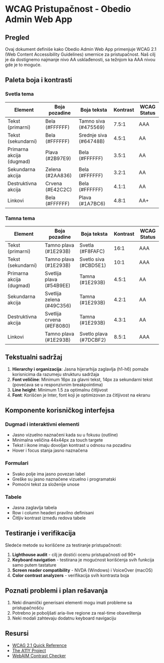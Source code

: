 # WCAG Pristupačnost - Obedio Admin Web App

## Pregled

Ovaj dokument definiše kako Obedio Admin Web App primenjuje WCAG 2.1 (Web Content Accessibility Guidelines) smernice za pristupačnost. Naš cilj je da dostignemo najmanje nivo AA usklađenosti, sa težnjom ka AAA nivou gde je to moguće.

## Paleta boja i kontrasti

### Svetla tema

| Element | Boja pozadine | Boja teksta | Kontrast | WCAG Status |
|---------|---------------|-------------|----------|-------------|
| Tekst (primarni) | Bela (#FFFFFF) | Tamno siva (#475569) | 7.5:1 | AAA |
| Tekst (sekundarni) | Bela (#FFFFFF) | Srednje siva (#64748B) | 4.5:1 | AA |
| Primarna akcija (dugmad) | Plava (#2B97E9) | Bela (#FFFFFF) | 3.5:1 | AA |
| Sekundarna akcija | Zelena (#2AA836) | Bela (#FFFFFF) | 3.2:1 | AA |
| Destruktivna akcija | Crvena (#E42C2C) | Bela (#FFFFFF) | 4.1:1 | AA |
| Linkovi | Bela (#FFFFFF) | Plava (#1A7BC6) | 4.8:1 | AA+ |

### Tamna tema

| Element | Boja pozadine | Boja teksta | Kontrast | WCAG Status |
|---------|---------------|-------------|----------|-------------|
| Tekst (primarni) | Tamno plava (#1E293B) | Svetla (#F8FAFC) | 16:1 | AAA |
| Tekst (sekundarni) | Tamno plava (#1E293B) | Svetlo siva (#CBD5E1) | 10:1 | AAA |
| Primarna akcija (dugmad) | Svetlija plava (#54B9EE) | Tamna (#1E293B) | 4.5:1 | AA |
| Sekundarna akcija | Svetlija zelena (#49C356) | Tamna (#1E293B) | 4.2:1 | AA |
| Destruktivna akcija | Svetlija crvena (#EF8080) | Tamna (#1E293B) | 4.3:1 | AA |
| Linkovi | Tamno plava (#1E293B) | Svetlo plava (#7DCBF2) | 8.5:1 | AAA |

## Tekstualni sadržaj

1. **Hierarchy i organizacija**: Jasna hijerarhija zaglavlja (h1-h6) pomaže korisnicima da razumeju strukturu sadržaja
2. **Font veličine**: Minimum 16px za glavni tekst, 14px za sekundarni tekst (povećava se u responzivnim breakpointima)
3. **Line height**: Minimum 1.5 za optimalnu čitljivost
4. **Font**: Korišćen je Inter, font koji je optimizovan za čitljivost na ekranu

## Komponente korisničkog interfejsa

### Dugmad i interaktivni elementi
- Jasno vizuelno naznačeni kada su u fokusu (outline)
- Minimalna veličina 44x44px za touch targete
- Tekst i ikone imaju dovoljan kontrast u odnosu na pozadinu
- Hover i focus stanja jasno naznačena

### Formulari
- Svako polje ima jasno povezan label
- Greške su jasno naznačene vizuelno i programatski
- Pomoćni tekst za složenije unose

### Tabele
- Jasna zaglavlja tabela
- Row i column headeri pravilno definisani
- Čitljiv kontrast između redova tabele

## Testiranje i verifikacija

Sledeće metode su korišćene za testiranje pristupačnosti:

1. **Lighthouse audit** - cilj je dostići ocenu pristupačnosti od 90+
2. **Keyboard navigation** - testirana je mogućnost korišćenja svih funkcija samo putem tastature
3. **Screen reader compatibility** - NVDA (Windows) i VoiceOver (macOS)
4. **Color contrast analyzers** - verifikacija svih kontrasta boja

## Poznati problemi i plan rešavanja

1. Neki dinamički generisani elementi mogu imati probleme sa pristupačnošću
2. Potrebno je poboljšati aria-live regione za real-time obaveštenja
3. Neki modali zahtevaju dodatnu keyboard navigaciju

## Resursi

- [WCAG 2.1 Quick Reference](https://www.w3.org/WAI/WCAG21/quickref/)
- [The A11Y Project](https://www.a11yproject.com/)
- [WebAIM Contrast Checker](https://webaim.org/resources/contrastchecker/)
